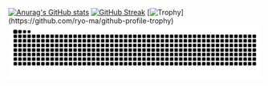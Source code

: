 [![Anurag's GitHub stats](https://github-readme-stats.vercel.app/api?username=L4pisLazuli&show_icons=true
)](https://github.com/anuraghazra/github-readme-stats)
[![GitHub Streak](http://github-readme-streak-stats.herokuapp.com?user=L4pisLazuli&date_format=%5BY%20%5DM%20j)](https://git.io/streak-stats)
[![Trophy](https://github-profile-trophy.vercel.app/?username=L4pisLazuli&rank=-?)](https://github.com/ryo-ma/github-profile-trophy)
[![Snake](https://raw.githubusercontent.com/L4pisLazuli/L4pisLazuli/output/snake.svg)](https://github.com/maurodesouza/profile-readme-generator)
